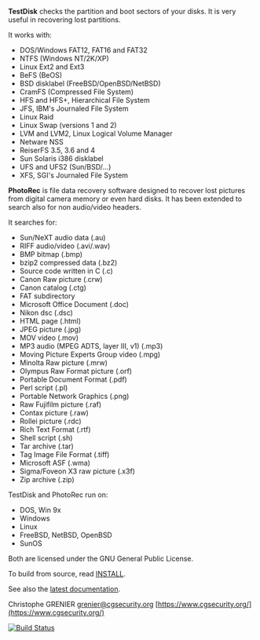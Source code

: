 **TestDisk** checks the partition and boot sectors of your disks.
It is very useful in recovering lost partitions.

It works with:

- DOS/Windows FAT12, FAT16 and FAT32
- NTFS (Windows NT/2K/XP)
- Linux Ext2 and Ext3
- BeFS (BeOS)
- BSD disklabel (FreeBSD/OpenBSD/NetBSD)
- CramFS (Compressed File System)
- HFS and HFS+, Hierarchical File System
- JFS, IBM's Journaled File System
- Linux Raid
- Linux Swap (versions 1 and 2)
- LVM and LVM2, Linux Logical Volume Manager
- Netware NSS
- ReiserFS 3.5, 3.6 and 4
- Sun Solaris i386 disklabel
- UFS and UFS2 (Sun/BSD/...)
- XFS, SGI's Journaled File System

**PhotoRec** is file data recovery software designed to recover
lost pictures from digital camera memory or even hard disks.
It has been extended to search also for non audio/video headers.

It searches for:

- Sun/NeXT audio data (.au)
- RIFF audio/video (.avi/.wav)
- BMP bitmap (.bmp)
- bzip2 compressed data (.bz2)
- Source code written in C (.c)
- Canon Raw picture (.crw)
- Canon catalog (.ctg)
- FAT subdirectory
- Microsoft Office Document (.doc)
- Nikon dsc (.dsc)
- HTML page (.html)
- JPEG picture (.jpg)
- MOV video (.mov)
- MP3 audio (MPEG ADTS, layer III, v1) (.mp3)
- Moving Picture Experts Group video (.mpg)
- Minolta Raw picture (.mrw)
- Olympus Raw Format picture (.orf)
- Portable Document Format (.pdf)
- Perl script (.pl)
- Portable Network Graphics (.png)
- Raw Fujifilm picture (.raf)
- Contax picture (.raw)
- Rollei picture (.rdc)
- Rich Text Format (.rtf)
- Shell script (.sh)
- Tar archive (.tar)
- Tag Image File Format (.tiff)
- Microsoft ASF (.wma)
- Sigma/Foveon X3 raw picture (.x3f)
- Zip archive (.zip)

TestDisk and PhotoRec run on:

- DOS, Win 9x
- Windows
- Linux
- FreeBSD, NetBSD, OpenBSD
- SunOS

Both are licensed under the GNU General Public License.

To build from source, read [INSTALL](INSTALL).

See also the [latest documentation](https://github.com/cgsecurity/testdisk_documentation).

Christophe GRENIER
[grenier@cgsecurity.org](mailto:grenier@cgsecurity.org)
[https://www.cgsecurity.org/](https://www.cgsecurity.org/)

[![Build Status](https://travis-ci.org/cgsecurity/testdisk.svg?branch=master)](https://travis-ci.org/cgsecurity/testdisk)
